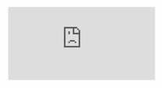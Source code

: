 ![](http://firedpot.com/images/sculptures/20110517-ef4ettnp1bis79jux3rbk6iquq.jpg!:../sculptures.html)
